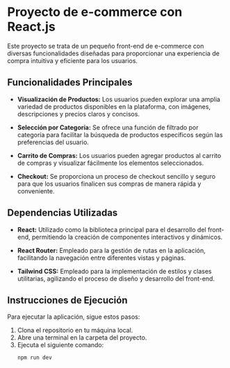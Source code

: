 # Proyecto de e-commerce con React.js

Este proyecto se trata de un pequeño front-end de e-commerce con diversas funcionalidades diseñadas para proporcionar una experiencia de compra intuitiva y eficiente para los usuarios.

## Funcionalidades Principales

- **Visualización de Productos:** Los usuarios pueden explorar una amplia variedad de productos disponibles en la plataforma, con imágenes, descripciones y precios claros y concisos.

- **Selección por Categoría:** Se ofrece una función de filtrado por categoría para facilitar la búsqueda de productos específicos según las preferencias del usuario.

- **Carrito de Compras:** Los usuarios pueden agregar productos al carrito de compras y visualizar fácilmente los elementos seleccionados.

- **Checkout:** Se proporciona un proceso de checkout sencillo y seguro para que los usuarios finalicen sus compras de manera rápida y conveniente.

## Dependencias Utilizadas

- **React:** Utilizado como la biblioteca principal para el desarrollo del front-end, permitiendo la creación de componentes interactivos y dinámicos.

- **React Router:** Empleado para la gestión de rutas en la aplicación, facilitando la navegación entre diferentes vistas y páginas.

- **Tailwind CSS:** Empleado para la implementación de estilos y clases utilitarias, agilizando el proceso de diseño y desarrollo del front-end.

## Instrucciones de Ejecución

Para ejecutar la aplicación, sigue estos pasos:

1. Clona el repositorio en tu máquina local.
2. Abre una terminal en la carpeta del proyecto.
3. Ejecuta el siguiente comando:
   ```sh
   npm run dev
